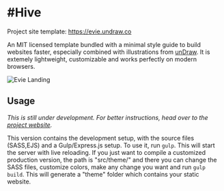 #Hive
====

Project site template: https://evie.undraw.co

An MIT licensed template bundled with a minimal style guide to build websites faster, especially combined with illustrations from [unDraw](https://undraw.co). It is extemely lightweight, customizable and works perfectly on modern browsers.

![Evie Landing](https://github.com/anges244/evie/blob/master/docs/images/preview_landing.png)

Usage
-----

_This is still under development. For better instructions, head over to the [project website](https://evie.undraw.co)._

This version contains the development setup, with the source files (SASS,EJS) and a Gulp/Express.js setup. To use it, run `gulp`. This will start the server with live reloading. If you just want to compile a customized production version, the path is "src/theme/" and there you can change the SASS files, customize colors, make any change you want and run `gulp build`. This will generate a "theme" folder which contains your static website.


